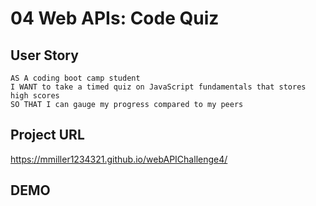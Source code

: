 # 04 Web APIs: Code Quiz


## User Story

```
AS A coding boot camp student
I WANT to take a timed quiz on JavaScript fundamentals that stores high scores
SO THAT I can gauge my progress compared to my peers
```

## Project URL

https://mmiller1234321.github.io/webAPIChallenge4/

## DEMO

```![CodingQuiz2](https://github.com/mmiller1234321/webAPIChallenge4/assets/148365315/5b90b786-ec3c-4d74-a62f-631c066bb6f8)




